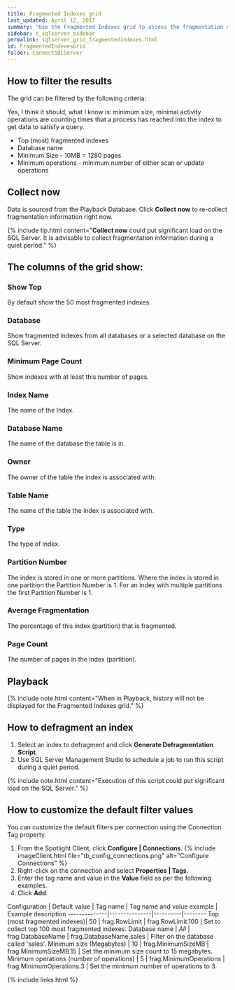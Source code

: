 ```yaml
---
title: Fragmented Indexes grid
last_updated: April 12, 2017
summary: "Use the Fragmented Indexes grid to assess the fragmentation of index files on the SQL Server."
sidebar: c_sqlserver_sidebar
permalink: sqlserver_grid_fragmentedindexes.html
id: FragmentedIndexesGrid
folder: ConnectSQLServer
---
```


## How to filter the results

The grid can be filtered by the following criteria:

Yes, I think it should, what I know is:
minimum size,
minimal activity operations are counting times that a process has reached into the index to get data to satisfy a query.

* Top (most) fragmented indexes
* Database name
* Minimum Size - 10MB = 1280 pages
* Minimum operations - minimum number of either scan or update operations

## Collect now

Data is sourced from the Playback Database. Click **Collect now** to re-collect fragmentation information right now.

{% include tip.html content="**Collect now** could put significant load on the SQL Server. It is advisable to collect fragmentation information during a quiet period." %}


## The columns of the grid show:

### Show Top

By default show the 50 most fragmented indexes.

### Database

Show fragmented indexes from all databases or a selected database on the SQL Server.

### Minimum Page Count

Show indexes with at least this number of pages.

### Index Name

The name of the Index.

### Database Name

The name of the database the table is in.

### Owner

The owner of the table the index is associated with.

### Table Name

The name of the table the index is associated with.

### Type

The type of index.

### Partition Number

The index is stored in one or more partitions. Where the index is stored in one partition the Partition Number is 1. For an index with multiple partitions the first Partition Number is 1.

### Average Fragmentation

The percentage of this index (partition) that is fragmented.

### Page Count

The number of pages in the index (partition).


## Playback

{% include note.html content="When in Playback, history will not be displayed for the Fragmented Indexes grid." %}

## How to defragment an index

1. Select an index to defragment and click **Generate Defragmentation Script**.
2. Use SQL Server Management Studio to schedule a job to run this script during a quiet period.

{% include note.html content="Execution of this script could put significant load on the SQL Server." %}


## How to customize the default filter values

You can customize the default filters per connection using the Connection Tag property.

1. From the Spotlight Client, click **Configure \| Connections**.
   {% include imageClient.html file="tb_config_connections.png" alt="Configure Connections" %}
2. Right-click on the connection and select **Properties \| Tags**.
3. Enter the tag name and value in the **Value** field as per the following examples.
4. Click **Add**.


Configuration | Default value | Tag name | Tag name and value example | Example description
--------------|---------------|----------|--------
Top (most fragmented indexes)| 50 | frag.RowLimit | frag.RowLimit.100 | Set to collect top 100 most fragmented indexes.
Database name | *All* | frag.DatabaseName | frag.DatabaseName.sales | Filter on the database called 'sales'.
Minimum size (Megabytes) |  10 | frag.MinimumSizeMB | frag.MinimumSizeMB.15 | Set the minimum size count to 15 megabytes.
Minimum operations (number of operations) | 5 | frag.MinimumOperations | frag.MinimumOperations.3 | Set the minimum number of operations to 3.


{% include links.html %}
